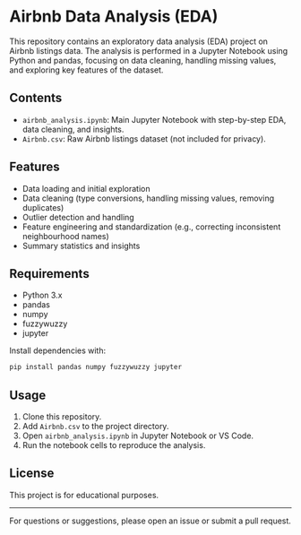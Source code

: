 # Airbnb Data Analysis (EDA)

This repository contains an exploratory data analysis (EDA) project on Airbnb listings data. The analysis is performed in a Jupyter Notebook using Python and pandas, focusing on data cleaning, handling missing values, and exploring key features of the dataset.

## Contents

- `airbnb_analysis.ipynb`: Main Jupyter Notebook with step-by-step EDA, data cleaning, and insights.
- `Airbnb.csv`: Raw Airbnb listings dataset (not included for privacy).

## Features

- Data loading and initial exploration
- Data cleaning (type conversions, handling missing values, removing duplicates)
- Outlier detection and handling
- Feature engineering and standardization (e.g., correcting inconsistent neighbourhood names)
- Summary statistics and insights

## Requirements

- Python 3.x
- pandas
- numpy
- fuzzywuzzy
- jupyter

Install dependencies with:

```sh
pip install pandas numpy fuzzywuzzy jupyter
```

## Usage

1. Clone this repository.
2. Add `Airbnb.csv` to the project directory.
3. Open `airbnb_analysis.ipynb` in Jupyter Notebook or VS Code.
4. Run the notebook cells to reproduce the analysis.

## License

This project is for educational purposes.

---

For questions or suggestions, please open an issue or submit a pull request.
